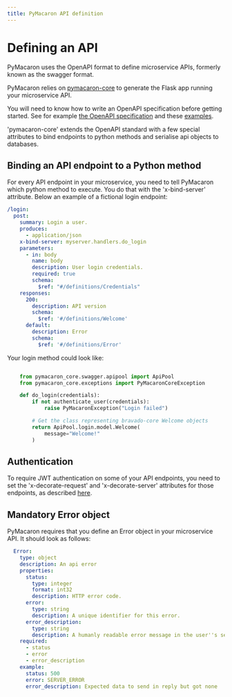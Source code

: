 ```yaml
---
title: PyMacaron API definition
---
```


Defining an API
===============

PyMacaron uses the OpenAPI format to define microservice APIs, formerly known
as the swagger format.

PyMacaron relies on
[pymacaron-core](https://github.com/pymacaron/pymacaron-core) to generate the
Flask app running your microservice API.

You will need to know how to write an OpenAPI specification before getting
started. See for example [the OpenAPI
specification](https://swagger.io/specification/) and these
[examples](https://github.com/OAI/OpenAPI-Specification/tree/master/examples/v3.0).

'pymacaron-core' extends the OpenAPI standard with a few special attributes to
bind endpoints to python methods and serialise api objects to databases.

## Binding an API endpoint to a Python method

For every API endpoint in your microservice, you need to tell PyMacaron which
python method to execute. You do that with the 'x-bind-server' attribute. Below
an example of a fictional login endpoint:

```yaml
/login:
  post:
    summary: Login a user.
    produces:
      - application/json
    x-bind-server: myserver.handlers.do_login
    parameters:
      - in: body
        name: body
        description: User login credentials.
        required: true
        schema:
          $ref: "#/definitions/Credentials"
    responses:
      200:
        description: API version
        schema:
          $ref: '#/definitions/Welcome'
      default:
        description: Error
        schema:
          $ref: '#/definitions/Error'
```

Your login method could look like:

```python

    from pymacaron_core.swagger.apipool import ApiPool
    from pymacaron_core.exceptions import PyMacaronCoreException

    def do_login(credentials):
        if not authenticate_user(credentials):
            raise PyMacaronException("Login failed")

        # Get the class representing bravado-core Welcome objects
        return ApiPool.login.model.Welcome(
            message="Welcome!"
        )

```

## Authentication

To require JWT authentication on some of your API endpoints, you need to set the
'x-decorate-request' and 'x-decorate-server' attributes for those endpoints, as
described [here](jwt.html).

## Mandatory Error object

PyMacaron requires that you define an Error object in your microservice API. It should
look as follows:

```yaml
  Error:
    type: object
    description: An api error
    properties:
      status:
        type: integer
        format: int32
        description: HTTP error code.
      error:
        type: string
        description: A unique identifier for this error.
      error_description:
        type: string
        description: A humanly readable error message in the user''s selected language.
    required:
      - status
      - error
      - error_description
    example:
      status: 500
      error: SERVER_ERROR
      error_description: Expected data to send in reply but got none
```
